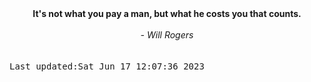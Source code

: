 
<div align="center"><b><span>It's not what you pay a man, but what he costs you that counts.</span></b><br><br><i> - Will Rogers</i></div>
<br><br><kbd>Last updated:Sat Jun 17 12:07:36 2023</kbd>